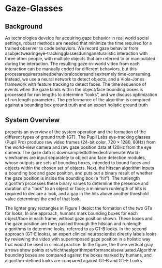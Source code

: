 # Gaze-Glasses

## Background
As technologies develop for acquiring gaze behavior in real world social settings, robust methods are needed that minimize the time required for a trained observer to code behaviors. We record gaze behavior from asubjectwearingeye-trackingglassesduringanaturalistic interaction with three other people, with multiple objects that are referred to or manipulated during the interaction. The resulting gaze-in-world video from each interaction can be manually coded for different behaviors, but this processrequirestrainedbehavioralcodersandisextremely time-consuming. Instead, we use a neural network to detect objects, and a Viola-Jones framework with feature tracking to detect faces. The time sequence of events when the gaze lands within the object/face bounding boxes is processed for run lengths to determine “looks”, and we discuss optimization of run length parameters. The performance of the algorithm is compared against a bounding box ground truth and an expert holistic ground truth



## System Overview
presents an overview of the system operation and the formation of the different types of ground truth (GT). The Pupil Labs eye-tracking glasses (Pupil Pro) produce raw video frames (24-bit color, 720 × 1280, 60Hz) from the world-view camera and raw gaze position data at 120Hz from the eye camera. The gaze data is downsampledtothevideoframerate.World-viewframes are input separately to object and face detection modules, whose outputs are sets of bounding boxes, intended to bound faces and objects within the chosen set of objects. Next, the hitscan algorithm inputs a bounding box and gaze position, and puts out a binary result of whether the gaze position is inside the bounding box (a “hit”). The runlength algorithm processes these binary values to determine the presence and duration of a “look” to an object or face; a minimum runlength of hits is required to declare a look, and a gap in the hits above another threshold value determines the end of that look.


	
The lighter gray rectangles in Figure 1 depict the formation of the two GTs for looks. In one approach, humans mark bounding boxes for each object/face in each frame, without gaze position shown. These boxes and the gaze position are then passed through the hitscan and runlength algorithms to determine looks, referred to as GT-B looks. In the second approach (GT-E looks), an expert clinical neuroscientist directly labels looks by reviewing the video with superimposed gaze position in a holistic way that would be used in clinical practice. In the ﬁgure, the three vertical gray arrows show points at whichthealgorithmperformanceisevaluated.Algorithm bounding boxes are compared against the boxes marked by humans, and algorithm-deﬁned looks are compared against GT-B and GT-E Looks.

